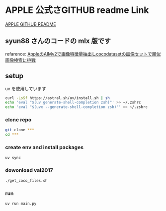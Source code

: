 # APPLE 公式さGITHUB readme Link 
[APPLE GITHUB README](https://github.com/apple/ml-aim/blob/main/README.md)

## syun88 さんのコードの mlx 版です
refarence: [AppleのAIMv2で画像特徴量抽出しcocodatasetの画像セットで類似画像検索に挑戦](https://qiita.com/syun88/items/50c1d60d1516d5816773)

## setup
uv を使用しています
```sh
curl -LsSf https://astral.sh/uv/install.sh | sh
echo 'eval "$(uv generate-shell-completion zsh)"' >> ~/.zshrc
echo 'eval "$(uvx --generate-shell-completion zsh)"' >> ~/.zshrc
```

### clone repo
```sh
git clone ***
cd ***
```

### create env and install packages
```sh
uv sync
```

### dowonload val2017
```sh
./get_coco_files.sh
``` 

### run
```sh
uv run main.py
```